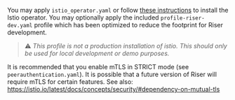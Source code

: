 You may apply `istio_operator.yaml` or follow [these instructions](https://istio.io/docs/setup/install/standalone-operator/) to install the Istio operator. You may optionally apply the included `profile-riser-dev.yaml` profile which has been optimized to reduce the footprint for Riser development.

> :warning: *This profile is not a production installation of istio. This should only be used for local development or demo purposes.*

It is recommended that you enable mTLS in STRICT mode (see `peerauthentication.yaml`). It is possible that a future version of Riser will
require mTLS for certain features. See also: https://istio.io/latest/docs/concepts/security/#dependency-on-mutual-tls










